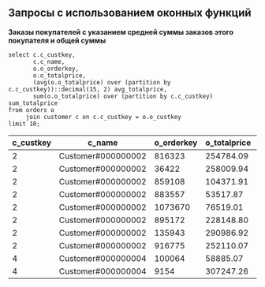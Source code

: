 ## Запросы с использованием оконных функций ##

**Заказы покупателей с указанием средней суммы заказов этого покупателя и общей суммы**
```
select c.c_custkey, 
       c.c_name,
       o.o_orderkey,
       o.o_totalprice,
       (avg(o.o_totalprice) over (partition by c.c_custkey))::decimal(15, 2) avg_totalprice,
       sum(o.o_totalprice) over (partition by c.c_custkey) sum_totalprice
from orders o
     join customer c on c.c_custkey = o.o_custkey
limit 10;
```
   
|c_custkey|c_name|o_orderkey|o_totalprice|avg_totalprice|sum_totalprice|
|---------|------|----------|------------|--------------|--------------|
|2|Customer#000000002|816323|254784.09|189806.08|1518448.61|
|2|Customer#000000002|36422|258009.94|189806.08|1518448.61|
|2|Customer#000000002|859108|104371.91|189806.08|1518448.61|
|2|Customer#000000002|883557|53517.87|189806.08|1518448.61|
|2|Customer#000000002|1073670|76519.01|189806.08|1518448.61|
|2|Customer#000000002|895172|228148.80|189806.08|1518448.61|
|2|Customer#000000002|135943|290986.92|189806.08|1518448.61|
|2|Customer#000000002|916775|252110.07|189806.08|1518448.61|
|4|Customer#000000004|100064|58885.07|143276.70|2722257.32|
|4|Customer#000000004|9154|307247.26|143276.70|2722257.32|



```
```
